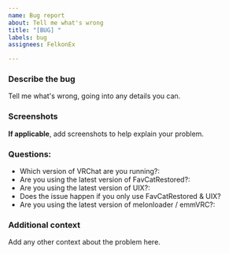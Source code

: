 ```yaml
---
name: Bug report
about: Tell me what's wrong
title: "[BUG] "
labels: bug
assignees: FelkonEx

---
```


### **Describe the bug**
Tell me what's wrong, going into any details you can.


### **Screenshots**
**If applicable**, add screenshots to help explain your problem.


### **Questions:**
 - Which version of VRChat are you running?:
 - Are you using the latest version of FavCatRestored?:
 - Are you using the latest version of UIX?: 
 - Does the issue happen if you only use FavCatRestored & UIX?
 - Are you using the latest version of melonloader / emmVRC?:


### **Additional context**
Add any other context about the problem here.
